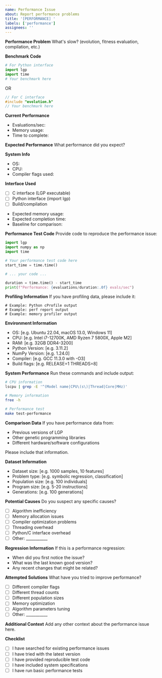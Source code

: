 ```yaml
---
name: Performance Issue
about: Report performance problems
title: '[PERFORMANCE] '
labels: ['performance']
assignees: ''
---
```


**Performance Problem**
What's slow? (evolution, fitness evaluation, compilation, etc.)

**Benchmark Code**
```python
# For Python interface
import lgp
import time
# Your benchmark here
```

OR

```c
// For C interface
#include "evolution.h"
// Your benchmark here
```

**Current Performance**
- Evaluations/sec: 
- Memory usage: 
- Time to complete: 

**Expected Performance**
What performance did you expect?

**System Info**
- OS:
- CPU:
- Compiler flags used:

**Interface Used**
- [ ] C interface (LGP executable)
- [ ] Python interface (import lgp)
- [ ] Build/compilation 
- Expected memory usage: 
- Expected completion time: 
- Baseline for comparison: 

**Performance Test Code**
Provide code to reproduce the performance issue:

```python
import lgp
import numpy as np
import time

# Your performance test code here
start_time = time.time()

# ... your code ...

duration = time.time() - start_time
print(f"Performance: {evaluations/duration:.0f} evals/sec")
```

**Profiling Information**
If you have profiling data, please include it:

```
# Example: Python cProfile output
# Example: perf report output
# Example: memory profiler output
```

**Environment Information**
- OS: [e.g. Ubuntu 22.04, macOS 13.0, Windows 11]
- CPU: [e.g. Intel i7-12700K, AMD Ryzen 7 5800X, Apple M2]
- RAM: [e.g. 32GB DDR4-3200]
- Python Version: [e.g. 3.11.2]
- NumPy Version: [e.g. 1.24.0]
- Compiler: [e.g. GCC 11.3.0 with -O3]
- Build flags: [e.g. RELEASE=1 THREADS=8]

**System Performance**
Run these commands and include output:

```bash
# CPU information
lscpu | grep -E '^(Model name|CPU\(s\)|Thread|Core|MHz)'

# Memory information
free -h

# Performance test
make test-performance
```

**Comparison Data**
If you have performance data from:
- Previous versions of LGP
- Other genetic programming libraries
- Different hardware/software configurations

Please include that information.

**Dataset Information**
- Dataset size: [e.g. 1000 samples, 10 features]
- Problem type: [e.g. symbolic regression, classification]
- Population size: [e.g. 100 individuals]
- Program size: [e.g. 5-20 instructions]
- Generations: [e.g. 100 generations]

**Potential Causes**
Do you suspect any specific causes?
- [ ] Algorithm inefficiency
- [ ] Memory allocation issues
- [ ] Compiler optimization problems
- [ ] Threading overhead
- [ ] Python/C interface overhead
- [ ] Other: ___________

**Regression Information**
If this is a performance regression:
- When did you first notice the issue?
- What was the last known good version?
- Any recent changes that might be related?

**Attempted Solutions**
What have you tried to improve performance?
- [ ] Different compiler flags
- [ ] Different thread counts
- [ ] Different population sizes
- [ ] Memory optimization
- [ ] Algorithm parameters tuning
- [ ] Other: ___________

**Additional Context**
Add any other context about the performance issue here.

**Checklist**
- [ ] I have searched for existing performance issues
- [ ] I have tried with the latest version
- [ ] I have provided reproducible test code
- [ ] I have included system specifications
- [ ] I have run basic performance tests
